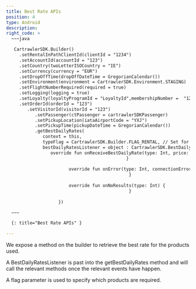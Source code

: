 ```yaml
---
title: Best Rate APIs
position: 4
type: Android
description:
right_code: >
  ~~~java      

   CartrawlerSDK.Builder()
     .setRentalInPathClientId(clientId = "1234")
     .setAccountId(accountId = "123")
     .setCountry(twoLetterISOCountry = "IE")
     .setCurrency(currency = "EUR")
     .setDropOffTime(dropOffDateTime = GregorianCalendar())
     .setEnvironment(environment = CartrawlerSDK.Environment.STAGING)
     .setFlightNumberRequired(required = true)
     .setLogging(logging = true)
     .setLoyalty(loyaltyProgramId = "LoyaltyId",membershipNumber =  "123")
     .setOrderId(orderId = "123")
        .setVisitorId(visitorId = "123")
           .setPassenger(ctPassenger = cartrawlerSDKPassenger)
           .setPickupLocation(iataAirportCode = "YXJ")
           .setPickupTime(pickupDateTime = GregorianCalendar())
           .getBestDailyRates(
              context = this,
              typeFlag = CartrawlerSDK.Builder.FLAG_RENTAL, // Set for now, future use
              bestDailyRatesListener = object : CartrawlerSDK.BestDailyRatesListener{
                 override fun onReceiveBestDailyRate(type: Int, price: Double, currency: String) {
                                              }
     
                        override fun onError(type: Int, connectionError: CartrawlerSDK.ConnectionError) {
                                               }
     
                        override fun onNoResults(type: Int) {
                                               }
     
                    })

  ~~~

  {: title="Best Rate APIs" }

---
```


We expose a method on the builder to retrieve the best rate for the products used.  

A BestDailyRatesListener is past into the getBestDailyRates method and will call the relevant methods once the relevant events have happen. 
 
A flag parameter is used to specify which products are required.
